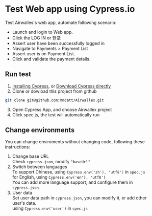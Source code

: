 # Test Web app using Cypress.io
Test Airwalles's web app, automate following scenario:
- Launch and login to Web app.
- Click the LOG IN or 登录
- Assert user have been successfully logged in
- Navigate to Payments > Payment List
- Assert user is on Payment List.
- Click and validate the payment details.

## Run test
1. [Installing Cypress](https://docs.cypress.io/guides/getting-started/installing-cypress.html#System-requirements), or [Download Cypress directly](https://download.cypress.io/desktop)
2. Clone or dowload this project from github
```bash
git clone git@github.com:mmcatt/Airwallex.git
```
3. Open Cypress App, and choose Airwallex project
4. Click spec.js, the test will automatically run

## Change environments
You can change enviroments without changing code, following these instructions:  
1. Change base URL  
Check ```cypress.json```, modify ```"baseUrl"```
2. Switch between languages  
To support Chinese, using ```Cypress.env('zh'), 'utf8')``` in ```spec.js```  
for English, using ```Cypress.env('en'), 'utf8')```  
You can add more language support, and configure them in ```cypress.json```
3. User data  
Set user data path in ```cypress.json```, you can modify it, or add other user's data.  
using ```Cypress.env('user')``` in ```spec.js```  
